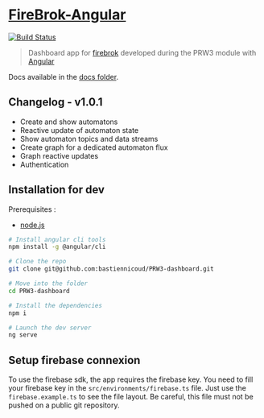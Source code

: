 # [FireBrok-Angular](https://bastiennicoud.github.io/FireBrok-Angular/)

[![Build Status](https://travis-ci.com/bastiennicoud/FireBrok-Angular.svg?branch=master)](https://travis-ci.com/bastiennicoud/FireBrok-Angular)

> Dashboard app for [firebrok](https://github.com/CPNV-ES/FireBrok) developed during the PRW3 module with [Angular](https://angular.io)

Docs available in the [docs folder](./docs).

## Changelog - v1.0.1

- Create and show automatons
- Reactive update of automaton state
- Show automaton topics and data streams
- Create graph for a dedicated automaton flux
- Graph reactive updates
- Authentication

## Installation for dev

Prerequisites :
* [node.js](https://nodejs.org/en/)

```sh
# Install angular cli tools
npm install -g @angular/cli

# Clone the repo
git clone git@github.com:bastiennicoud/PRW3-dashboard.git

# Move into the folder
cd PRW3-dashboard

# Install the dependencies
npm i

# Launch the dev server
ng serve
```

## Setup firebase connexion

To use the firebase sdk, the app requires the firebase key. You need to fill your firebase key in the `src/environments/firebase.ts` file. Just use the `firebase.example.ts` to see the file layout. Be careful, this file must not be pushed on a public git repository.
